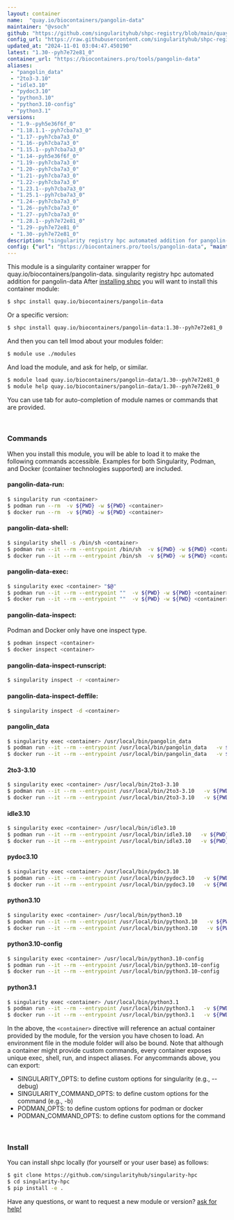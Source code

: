 ```yaml
---
layout: container
name:  "quay.io/biocontainers/pangolin-data"
maintainer: "@vsoch"
github: "https://github.com/singularityhub/shpc-registry/blob/main/quay.io/biocontainers/pangolin-data/container.yaml"
config_url: "https://raw.githubusercontent.com/singularityhub/shpc-registry/main/quay.io/biocontainers/pangolin-data/container.yaml"
updated_at: "2024-11-01 03:04:47.450190"
latest: "1.30--pyh7e72e81_0"
container_url: "https://biocontainers.pro/tools/pangolin-data"
aliases:
 - "pangolin_data"
 - "2to3-3.10"
 - "idle3.10"
 - "pydoc3.10"
 - "python3.10"
 - "python3.10-config"
 - "python3.1"
versions:
 - "1.9--pyh5e36f6f_0"
 - "1.18.1.1--pyh7cba7a3_0"
 - "1.17--pyh7cba7a3_0"
 - "1.16--pyh7cba7a3_0"
 - "1.15.1--pyh7cba7a3_0"
 - "1.14--pyh5e36f6f_0"
 - "1.19--pyh7cba7a3_0"
 - "1.20--pyh7cba7a3_0"
 - "1.21--pyh7cba7a3_0"
 - "1.22--pyh7cba7a3_0"
 - "1.23.1--pyh7cba7a3_0"
 - "1.25.1--pyh7cba7a3_0"
 - "1.24--pyh7cba7a3_0"
 - "1.26--pyh7cba7a3_0"
 - "1.27--pyh7cba7a3_0"
 - "1.28.1--pyh7e72e81_0"
 - "1.29--pyh7e72e81_0"
 - "1.30--pyh7e72e81_0"
description: "singularity registry hpc automated addition for pangolin-data"
config: {"url": "https://biocontainers.pro/tools/pangolin-data", "maintainer": "@vsoch", "description": "singularity registry hpc automated addition for pangolin-data", "latest": {"1.30--pyh7e72e81_0": "sha256:3d4b1cececa487008e5d272a75d14a5c807facd50cb854873b5a973b137c38fc"}, "tags": {"1.9--pyh5e36f6f_0": "sha256:986d54d7de55e4764ee8a9eb195a46beb883fb9638879d559c815c9bd11d0f5c", "1.18.1.1--pyh7cba7a3_0": "sha256:b7ab5e8340e5a5129444aec7f5919e0a53fe276934b32cecb88769a142984e0a", "1.17--pyh7cba7a3_0": "sha256:bf3a497e0fbc90031a42813fe2a796b2975483b7232522f01238588dd7b07665", "1.16--pyh7cba7a3_0": "sha256:7cc3372b6595aa1437a34cbf0308557bba43827d8edeb3de6ef07c05fc0ddf20", "1.15.1--pyh7cba7a3_0": "sha256:52a9a687c37618bb0a8f07aae02dd2d53cf498e150c781ee571366f9ffab7295", "1.14--pyh5e36f6f_0": "sha256:9f01d930782ff756a372cd84553cf8444e329ef4a4dbfc2c5c690ef124b803ed", "1.19--pyh7cba7a3_0": "sha256:7fc8811fcd499418d7fb5ab427b909f02129ce8453398945686632df8c63cf8c", "1.20--pyh7cba7a3_0": "sha256:fdbbe3d1d33eed5ff64f015e91b9f1a833914650dd71af007fe55e08b95a0116", "1.21--pyh7cba7a3_0": "sha256:071486364ba073d27cee34bdd74f9e33db4575c3bc76b568e5736081e3f04bdb", "1.22--pyh7cba7a3_0": "sha256:9be48983ea937cfc87499c58aa72b1f61fba46e48d7058bf4e951a5dcd66fa76", "1.23.1--pyh7cba7a3_0": "sha256:04a939c7053553998449197f20f72b403efa49f474532e5f3f2d40c85a0a1059", "1.25.1--pyh7cba7a3_0": "sha256:d6b916b31b24e85517c57e42d9a39c279f35aa26b032f6099cb95976143ef879", "1.24--pyh7cba7a3_0": "sha256:c2f51c7a9bfabc49fd741d4c52198aba5aac87a44d6d2ef708904a39a71c74b8", "1.26--pyh7cba7a3_0": "sha256:43995ff816255d29b1a7bc64439d98c27e1d0188a0cb84493862c47557f2be0f", "1.27--pyh7cba7a3_0": "sha256:10cd5b23001d8fd384e8333a1bd1a855ef5012bc0249e0b56486460249167c75", "1.28.1--pyh7e72e81_0": "sha256:e0e6048525e2e7242044a3a72620c5a96632b5bc3a023cba67618abc50a907b0", "1.29--pyh7e72e81_0": "sha256:ee1cb6339ad7de7730e5c1bdc51d42aad2f376f9210a717992cf6780ff1451a7", "1.30--pyh7e72e81_0": "sha256:3d4b1cececa487008e5d272a75d14a5c807facd50cb854873b5a973b137c38fc"}, "docker": "quay.io/biocontainers/pangolin-data", "aliases": {"pangolin_data": "/usr/local/bin/pangolin_data", "2to3-3.10": "/usr/local/bin/2to3-3.10", "idle3.10": "/usr/local/bin/idle3.10", "pydoc3.10": "/usr/local/bin/pydoc3.10", "python3.10": "/usr/local/bin/python3.10", "python3.10-config": "/usr/local/bin/python3.10-config", "python3.1": "/usr/local/bin/python3.1"}}
---
```


This module is a singularity container wrapper for quay.io/biocontainers/pangolin-data.
singularity registry hpc automated addition for pangolin-data
After [installing shpc](#install) you will want to install this container module:


```bash
$ shpc install quay.io/biocontainers/pangolin-data
```

Or a specific version:

```bash
$ shpc install quay.io/biocontainers/pangolin-data:1.30--pyh7e72e81_0
```

And then you can tell lmod about your modules folder:

```bash
$ module use ./modules
```

And load the module, and ask for help, or similar.

```bash
$ module load quay.io/biocontainers/pangolin-data/1.30--pyh7e72e81_0
$ module help quay.io/biocontainers/pangolin-data/1.30--pyh7e72e81_0
```

You can use tab for auto-completion of module names or commands that are provided.

<br>

### Commands

When you install this module, you will be able to load it to make the following commands accessible.
Examples for both Singularity, Podman, and Docker (container technologies supported) are included.

#### pangolin-data-run:

```bash
$ singularity run <container>
$ podman run --rm  -v ${PWD} -w ${PWD} <container>
$ docker run --rm  -v ${PWD} -w ${PWD} <container>
```

#### pangolin-data-shell:

```bash
$ singularity shell -s /bin/sh <container>
$ podman run --it --rm --entrypoint /bin/sh  -v ${PWD} -w ${PWD} <container>
$ docker run --it --rm --entrypoint /bin/sh  -v ${PWD} -w ${PWD} <container>
```

#### pangolin-data-exec:

```bash
$ singularity exec <container> "$@"
$ podman run --it --rm --entrypoint ""  -v ${PWD} -w ${PWD} <container> "$@"
$ docker run --it --rm --entrypoint ""  -v ${PWD} -w ${PWD} <container> "$@"
```

#### pangolin-data-inspect:

Podman and Docker only have one inspect type.

```bash
$ podman inspect <container>
$ docker inspect <container>
```

#### pangolin-data-inspect-runscript:

```bash
$ singularity inspect -r <container>
```

#### pangolin-data-inspect-deffile:

```bash
$ singularity inspect -d <container>
```


#### pangolin_data

```bash
$ singularity exec <container> /usr/local/bin/pangolin_data
$ podman run --it --rm --entrypoint /usr/local/bin/pangolin_data   -v ${PWD} -w ${PWD} <container> -c " $@"
$ docker run --it --rm --entrypoint /usr/local/bin/pangolin_data   -v ${PWD} -w ${PWD} <container> -c " $@"
```


#### 2to3-3.10

```bash
$ singularity exec <container> /usr/local/bin/2to3-3.10
$ podman run --it --rm --entrypoint /usr/local/bin/2to3-3.10   -v ${PWD} -w ${PWD} <container> -c " $@"
$ docker run --it --rm --entrypoint /usr/local/bin/2to3-3.10   -v ${PWD} -w ${PWD} <container> -c " $@"
```


#### idle3.10

```bash
$ singularity exec <container> /usr/local/bin/idle3.10
$ podman run --it --rm --entrypoint /usr/local/bin/idle3.10   -v ${PWD} -w ${PWD} <container> -c " $@"
$ docker run --it --rm --entrypoint /usr/local/bin/idle3.10   -v ${PWD} -w ${PWD} <container> -c " $@"
```


#### pydoc3.10

```bash
$ singularity exec <container> /usr/local/bin/pydoc3.10
$ podman run --it --rm --entrypoint /usr/local/bin/pydoc3.10   -v ${PWD} -w ${PWD} <container> -c " $@"
$ docker run --it --rm --entrypoint /usr/local/bin/pydoc3.10   -v ${PWD} -w ${PWD} <container> -c " $@"
```


#### python3.10

```bash
$ singularity exec <container> /usr/local/bin/python3.10
$ podman run --it --rm --entrypoint /usr/local/bin/python3.10   -v ${PWD} -w ${PWD} <container> -c " $@"
$ docker run --it --rm --entrypoint /usr/local/bin/python3.10   -v ${PWD} -w ${PWD} <container> -c " $@"
```


#### python3.10-config

```bash
$ singularity exec <container> /usr/local/bin/python3.10-config
$ podman run --it --rm --entrypoint /usr/local/bin/python3.10-config   -v ${PWD} -w ${PWD} <container> -c " $@"
$ docker run --it --rm --entrypoint /usr/local/bin/python3.10-config   -v ${PWD} -w ${PWD} <container> -c " $@"
```


#### python3.1

```bash
$ singularity exec <container> /usr/local/bin/python3.1
$ podman run --it --rm --entrypoint /usr/local/bin/python3.1   -v ${PWD} -w ${PWD} <container> -c " $@"
$ docker run --it --rm --entrypoint /usr/local/bin/python3.1   -v ${PWD} -w ${PWD} <container> -c " $@"
```



In the above, the `<container>` directive will reference an actual container provided
by the module, for the version you have chosen to load. An environment file in the
module folder will also be bound. Note that although a container
might provide custom commands, every container exposes unique exec, shell, run, and
inspect aliases. For anycommands above, you can export:

 - SINGULARITY_OPTS: to define custom options for singularity (e.g., --debug)
 - SINGULARITY_COMMAND_OPTS: to define custom options for the command (e.g., -b)
 - PODMAN_OPTS: to define custom options for podman or docker
 - PODMAN_COMMAND_OPTS: to define custom options for the command

<br>

### Install

You can install shpc locally (for yourself or your user base) as follows:

```bash
$ git clone https://github.com/singularityhub/singularity-hpc
$ cd singularity-hpc
$ pip install -e .
```

Have any questions, or want to request a new module or version? [ask for help!](https://github.com/singularityhub/singularity-hpc/issues)